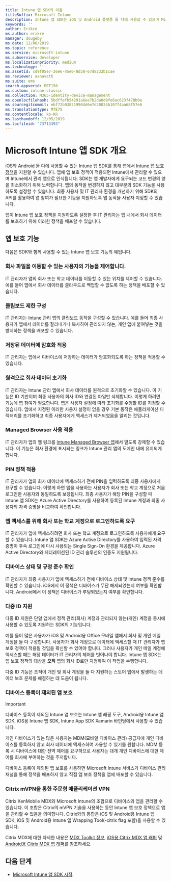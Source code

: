 ```yaml
---
title: Intune 앱 SDK의 이점
titleSuffix: Microsoft Intune
description: Intune 앱 SDK는 iOS 및 Android 플랫폼 둘 다에 사용할 수 있으며 Microsoft Intune을 통해 모바일 앱 관리 기능을 사용할 수 있게 합니다.
keywords: ''
author: Erikre
ms.author: erikre
manager: dougeby
ms.date: 11/06/2019
ms.topic: reference
ms.service: microsoft-intune
ms.subservice: developer
ms.localizationpriority: medium
ms.technology: ''
ms.assetid: cd9f05e7-26e6-45e0-8d38-67d8232b1cae
ms.reviewer: aanavath
ms.suite: ems
search.appverid: MET150
ms.custom: intune-classic
ms.collection: M365-identity-device-management
ms.openlocfilehash: 5bdffefb54291a6ee7b2da0d8fe6ac623f478b0e
ms.sourcegitcommit: ebf72b038219904d6e7d20024b107f4aa68f57e6
ms.translationtype: MTE75
ms.contentlocale: ko-KR
ms.lasthandoff: 12/05/2019
ms.locfileid: "73713393"
---
```

# <a name="microsoft-intune-app-sdk-overview"></a>Microsoft Intune 앱 SDK 개요
iOS와 Android 둘 다에 사용할 수 있는 Intune 앱 SDK를 통해 앱에서 Intune [앱 보호 정책](../apps/app-protection-policy.md)을 지원할 수 있습니다. 앱에 앱 보호 정책이 적용되면 Intune에서 관리할 수 있으며 Intune에서 관리 앱으로 인식됩니다. SDK는 앱 개발자에게 요구되는 코드 변경의 양을 최소화하기 위해 노력합니다. 앱의 동작을 변경하지 않고 대부분의 SDK 기능을 사용하도록 설정할 수 있습니다. 최종 사용자 및 IT 관리자 환경을 개선하기 위해 SDK의 API를 활용하여 앱 참여가 필요한 기능을 지원하도록 앱 동작을 사용자 지정할 수 있습니다.

앱이 Intune 앱 보호 정책을 지원하도록 설정한 후 IT 관리자는 앱 내에서 회사 데이터를 보호하기 위해 이러한 정책을 배포할 수 있습니다.

## <a name="app-protection-features"></a>앱 보호 기능

다음은 SDK와 함께 사용할 수 있는 Intune 앱 보호 기능의 예입니다.

### <a name="control-users-ability-to-move-corporate-files"></a>회사 파일을 이동할 수 있는 사용자의 기능을 제어합니다.
IT 관리자가 앱의 회사 또는 학교 데이터를 이동할 수 있는 위치를 제어할 수 있습니다. 예를 들어 앱에서 회사 데이터를 클라우드로 백업할 수 없도록 하는 정책을 배포할 수 있습니다.

### <a name="configure-clipboard-restrictions"></a>클립보드 제한 구성
IT 관리자는 Intune 관리 앱의 클립보드 동작을 구성할 수 있습니다. 예를 들어 최종 사용자가 앱에서 데이터를 잘라내거나 복사하여 관리되지 않는, 개인 앱에 붙여넣는 것을 방지하는 정책을 배포할 수 있습니다.

### <a name="enforce-encryption-on-saved-data"></a>저장된 데이터에 암호화 적용
IT 관리자는 앱에서 디바이스에 저장하는 데이터가 암호화되도록 하는 정책을 적용할 수 있습니다.

### <a name="remotely-wipe-corporate-data"></a>원격으로 회사 데이터 초기화
IT 관리자는 Intune 관리 앱에서 회사 데이터를 원격으로 초기화할 수 있습니다. 이 기능은 ID 기반이며 최종 사용자의 회사 ID와 연결된 파일만 삭제합니다. 이렇게 하려면 기능에 앱 참여가 필요합니다. 앱은 사용자 설정에 따라 초기화를 수행할 ID를 지정할 수 있습니다. 앱에서 지정된 이러한 사용자 설정이 없을 경우 기본 동작은 애플리케이션 디렉터리를 초기화하고 최종 사용자에게 액세스가 제거되었음을 알리는 것입니다.

### <a name="enforce-the-use-of-a-managed-browser"></a>Managed Browser 사용 적용
IT 관리자가 앱의 웹 링크를 [Intune Managed Browser 앱](../apps/app-configuration-managed-browser.md)에서 열도록 강제할 수 있습니다. 이 기능은 회사 환경에 표시되는 링크가 Intune 관리 앱의 도메인 내에 유지되게 합니다.

### <a name="enforce-a-pin-policy"></a>PIN 정책 적용
IT 관리자가 앱의 회사 데이터에 액세스하기 전에 PIN을 입력하도록 최종 사용자에게 요구할 수 있습니다. 이렇게 하면 앱을 사용하는 사용자가 회사 또는 학교 계정으로 처음 로그인한 사용자와 동일하도록 보장됩니다. 최종 사용자가 해당 PIN을 구성할 때 Intune 앱 SDK는 Azure Active Directory를 사용하여 등록된 Intune 계정과 최종 사용자의 자격 증명을 비교하여 확인합니다.

### <a name="require-users-to-sign-in-with-a-work-or-school-account-for-app-access"></a>앱 액세스를 위해 회사 또는 학교 계정으로 로그인하도록 요구
IT 관리자가 앱에 액세스하려면 회사 또는 학교 계정으로 로그인하도록 사용자에게 요구할 수 있습니다. Intune 앱 SDK는 Azure Active Directory를 사용하여 입력된 자격 증명이 후속 로그인에 다시 사용되는 Single Sign-On 환경을 제공합니다. Azure Active Directory와 페더레이션된 ID 관리 솔루션의 인증도 지원됩니다.

### <a name="check-device-health-and-compliance"></a>디바이스 상태 및 규정 준수 확인
IT 관리자가 최종 사용자가 앱에 액세스하기 전에 디바이스 상태 및 Intune 정책 준수를 확인할 수 있습니다. iOS에서 이 정책은 디바이스가 무단 해제되었는지 여부를 확인합니다. Android에서 이 정책은 디바이스가 루팅되었는지 여부를 확인합니다.

### <a name="support-multi-identity"></a>다중 ID 지원
다중 ID 지원은 단일 앱에서 정책 관리(회사) 계정과 관리되지 않는(개인) 계정을 동시에 사용할 수 있도록 지원하는 SDK의 기능입니다.

예를 들어 많은 사용자가 iOS 및 Android용 Office 모바일 앱에서 회사 및 개인 메일 계정을 둘 다 구성합니다. 사용자가 회사 계정으로 데이터에 액세스할 때 IT 관리자가 앱 보호 정책이 적용될 것임을 확신할 수 있어야 합니다. 그러나 사용자가 개인 메일 계정에 액세스할 때는 해당 데이터가 IT 관리자의 제어를 벗어나야 합니다. Intune 앱 SDK는 앱 보호 정책의 대상을 **오직** 앱의 회사 ID로만 지정하여 이 작업을 수행합니다.

다중 ID 기능은 조직이 개인 및 회사 계정을 둘 다 지원하는 스토어 앱에서 발생하는 데이터 보호 문제를 해결하는 데 도움이 됩니다.
 
### <a name="app-protection-without-device-enrollment"></a>디바이스 등록이 제외된 앱 보호

>[!IMPORTANT]
>디바이스 등록이 제외된 Intune 앱 보호는 Intune 앱 래핑 도구, Android용 Intune 앱 SDK, iOS용 Intune 앱 SDK, Intune App SDK Xamarin 바인딩에서 사용할 수 있습니다.

개인 디바이스가 있는 많은 사용자는 MDM(모바일 디바이스 관리) 공급자에 개인 디바이스를 등록하지 않고 회사 데이터에 액세스하여 사용할 수 있기를 원합니다. MDM 등록 시 디바이스에 대한 전역 제어를 요구하므로 사용자는 대개 개인 디바이스에 대한 제어를 회사에 부여하는 것을 주저합니다.

디바이스 등록이 제외된 앱 보호를 사용하면 Microsoft Intune 서비스가 디바이스 관리 채널을 통해 정책을 배포하지 않고 직접 앱 보호 정책을 앱에 배포할 수 있습니다.

### <a name="on-demand-application-vpn-connections-with-citrix-mvpn"></a>Citrix mVPN을 통한 주문형 애플리케이션 VPN 
Citrix XenMobile MDX와 Microsoft Intune의 조합으로 디바이스와 앱을 관리할 수 있습니다. 이 조합은 Citrix의 mVPN 기술을 사용하는 동안 Intune 앱 보호 정책으로 앱을 관리할 수 있음을 의미합니다. Citrix와의 통합은 iOS 및 Android용 Intune 앱 SDK, iOS 및 Android용 Intune 앱 Wrapping Tool(-citrix flag 포함)을 사용할 수 있습니다.
 
Citrix MDX에 대한 자세한 내용은 [MDX Toolkit 정보](https://docs.citrix.com/en-us/mdx-toolkit/10/about-mdx-toolkit.html), [iOS용 Citrix MDX 앱 래퍼](https://docs.citrix.com/en-us/mdx-toolkit/10/xmob-mdx-kit-app-wrap-ios.html) 및 [Android용 Citrix MDX 앱 래퍼](https://docs.citrix.com/en-us/mdx-toolkit/10/xmob-mdx-kit-app-wrap-android.html)를 참조하세요.

## <a name="next-steps"></a>다음 단계

- [Microsoft Intune 앱 SDK 시작](app-sdk-get-started.md).

